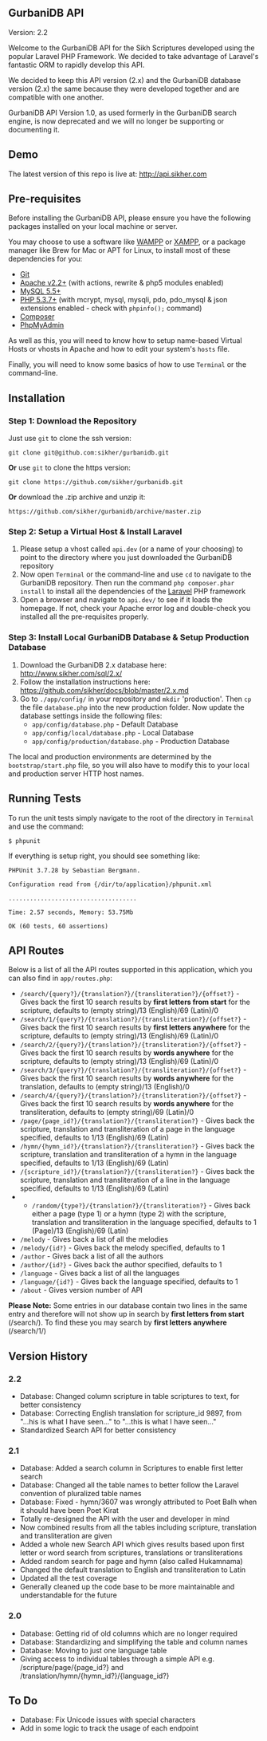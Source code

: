 ## GurbaniDB API

Version: 2.2

Welcome to the GurbaniDB API for the Sikh Scriptures developed using the popular Laravel PHP Framework. We decided to take advantage of Laravel's fantastic ORM to rapidly develop this API.

We decided to keep this API version (2.x) and the GurbaniDB database version (2.x) the same because they were developed together and are compatible with one another.

GurbaniDB API Version 1.0, as used formerly in the GurbaniDB search engine, is now deprecated and we will no longer be supporting or documenting it.

## Demo
The latest version of this repo is live at: http://api.sikher.com

## Pre-requisites

Before installing the GurbaniDB API, please ensure you have the following packages installed on your local machine or server.

You may choose to use a software like [WAMPP](http://www.wampserver.com/en/) or [XAMPP](http://www.apachefriends.org/en/xampp.html), or a package manager like Brew for Mac or APT for Linux, to install most of these dependencies for you:

* [Git](http://git-scm.com/downloads)
* [Apache v2.2+](http://httpd.apache.org/download.cgi) \(with actions, rewrite & php5 modules enabled\)
* [MySQL 5.5+](http://dev.mysql.com/downloads/mysql/)
* [PHP 5.3.7+](http://www.php.net/manual/en/install.php) \(with mcrypt, mysql, mysqli, pdo, pdo_mysql & json extensions enabled - check with `phpinfo();` command\)
* [Composer](http://getcomposer.org/download/) 
* [PhpMyAdmin](http://www.phpmyadmin.net/home_page/downloads.php)

As well as this, you will need to know how to setup name-based Virtual Hosts or vhosts in Apache and how to edit your system's `hosts` file.

Finally, you will need to know some basics of how to use `Terminal` or the command-line.

## Installation

### Step 1: Download the Repository

Just use `git` to clone the ssh version:

    git clone git@github.com:sikher/gurbanidb.git

**Or** use `git` to clone the https version:

    git clone https://github.com/sikher/gurbanidb.git

**Or** download the .zip archive and unzip it:

    https://github.com/sikher/gurbanidb/archive/master.zip

### Step 2: Setup a Virtual Host & Install Laravel

1. Please setup a vhost called `api.dev` (or a name of your choosing) to point to the directory where you just downloaded the GurbaniDB repository
2. Now open `Terminal` or the command-line and use `cd` to navigate to the GurbaniDB repository. Then run the command `php composer.phar install` to install all the dependencies of the [Laravel](http://laravel.com/docs/installation) PHP framework
3. Open a browser and navigate to `api.dev/` to see if it loads the homepage. If not, check your Apache error log and double-check you installed all the pre-requisites properly.

### Step 3: Install Local GurbaniDB Database & Setup Production Database 

1. Download the GurbaniDB 2.x database here: http://www.sikher.com/sql/2.x/
2. Follow the installation instructions here: https://github.com/sikher/docs/blob/master/2.x.md
3. Go to `./app/config/` in your repository and `mkdir` 'production'. Then `cp` the file `database.php` into the new production folder. Now update the database settings inside the following files:
	* `app/config/database.php` - Default Database
	* `app/config/local/database.php` - Local Database
	* `app/config/production/database.php` - Production Database

The local and production environments are determined by the `bootstrap/start.php` file, so you will also have to modify this to your local and production server HTTP host names.

## Running Tests

To run the unit tests simply navigate to the root of the directory in `Terminal` and use the command:

	$ phpunit

If everything is setup right, you should see something like:

	PHPUnit 3.7.28 by Sebastian Bergmann.

	Configuration read from {/dir/to/application}/phpunit.xml

	....................................

	Time: 2.57 seconds, Memory: 53.75Mb

	OK (60 tests, 60 assertions)

## API Routes

Below is a list of all the API routes supported in this application, which you can also find in `app/routes.php`:
* `/search/{query?}/{translation?}/{transliteration?}/{offset?}` - Gives back the first 10 search results by __first letters from start__ for the scripture, defaults to (empty string)/13 (English)/69 (Latin)/0
* `/search/1/{query?}/{translation?}/{transliteration?}/{offset?}` - Gives back the first 10 search results by __first letters anywhere__ for the scripture, defaults to (empty string)/13 (English)/69 (Latin)/0
* `/search/2/{query?}/{translation?}/{transliteration?}/{offset?}` - Gives back the first 10 search results by __words anywhere__ for the scripture, defaults to (empty string)/13 (English)/69 (Latin)/0
* `/search/3/{query?}/{translation?}/{transliteration?}/{offset?}` - Gives back the first 10 search results by __words anywhere__ for the translation, defaults to (empty string)/13 (English)/0
* `/search/4/{query?}/{translation?}/{transliteration?}/{offset?}` - Gives back the first 10 search results by __words anywhere__ for the transliteration, defaults to (empty string)/69 (Latin)/0
* `/page/{page_id?}/{translation?}/{transliteration?}` - Gives back the scripture, translation and transliteration of a page in the language specified, defaults to 1/13 (English)/69 (Latin)
* `/hymn/{hymn_id?}/{translation?}/{transliteration?}` - Gives back the scripture, translation and transliteration of a hymn in the language specified, defaults to 1/13 (English)/69 (Latin)
* `/{scripture_id?}/{translation?}/{transliteration?}` - Gives back the scripture, translation and transliteration of a line in the language specified, defaults to 1/13 (English)/69 (Latin)
* * `/random/{type?}/{translation?}/{transliteration?}` - Gives back either a page (type 1) or a hymn (type 2) with the scripture, translation and transliteration in the language specified, defaults to 1 (Page)/13 (English)/69 (Latin)
* `/melody` - Gives back a list of all the melodies
* `/melody/{id?}` - Gives back the melody specified, defaults to 1
* `/author` - Gives back a list of all the authors
* `/author/{id?}` - Gives back the author specified, defaults to 1
* `/language` - Gives back a list of all the languages
* `/language/{id?}` - Gives back the language specified, defaults to 1
* `/about` - Gives version number of API

__Please Note:__ Some entries in our database contain two lines in the same entry and therefore will not show up in search by __first letters from start__ (/search/). To find these you may search by __first letters anywhere__ (/search/1/)

## Version History
### 2.2
* Database: Changed column scripture in table scriptures to text, for better consistency
* Database: Correcting English translation for scripture_id 9897, from "...his is what I have seen..." to "...this is what I have seen..." 
* Standardized Search API for better consistency

### 2.1
* Database: Added a search column in Scriptures to enable first letter search
* Database: Changed all the table names to better follow the Laravel convention of pluralized table names
* Database: Fixed - hymn/3607 was wrongly attributed to Poet Balh when it should have been Poet Kirat
* Totally re-designed the API with the user and developer in mind
* Now combined results from all the tables including scripture, translation and transliteration are given
* Added a whole new Search API which gives results based upon first letter or word search from scriptures, translations or transliterations
* Added random search for page and hymn (also called Hukamnama)
* Changed the default translation to English and transliteration to Latin
* Updated all the test coverage
* Generally cleaned up the code base to be more maintainable and understandable for the future

### 2.0
* Database: Getting rid of old columns which are no longer required
* Database: Standardizing and simplifying the table and column names
* Database: Moving to just one language table
* Giving access to individual tables through a simple API e.g. /scripture/page/{page_id?} and /translation/hymn/{hymn_id?}/{language_id?}

## To Do
* Database: Fix Unicode issues with special characters
* Add in some logic to track the usage of each endpoint
